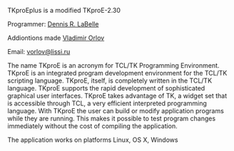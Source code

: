 TKproEplus is a modified TKproE-2.30

Programmer: [Dennis R. LaBelle](https://sourceforge.net/projects/tkproe/files/tkproe/TKproE%202.30/)

Addiontions made [Vladimir Orlov](http://museum.lissi-crypto.ru/)

Email: vorlov@lissi.ru

The name TKproE is an acronym for TCL/TK Programming Environment.
TKproE is an integrated program development environment for the TCL/TK scripting language.
TKproE, itself, is completely written in the TCL/TK language.
TKproE supports the rapid development of sophisticated graphical user interfaces. TKproE takes
advantage of TK, a widget set that is accessible through TCL, a very efficient interpreted
programming language. With TKproE the user can build or modify application programs while they
are running. This makes it possible to test program changes immediately without the cost of
compiling the application.

The application works on platforms Linux, OS X, Windows
